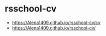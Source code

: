 # rsschool-cv
* https://Alena1409.github.io/rsschool-cv/cv
* https://Alena1409.github.io/rsschool-cv/
